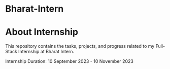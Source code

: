 # Bharat-Intern

# About Internship
This repository contains the tasks, projects, and progress related to my Full-Stack Internship at Bharat Intern.


Internship Duration: 10 September 2023 - 10 November 2023

